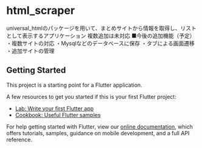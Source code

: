 # html_scraper

universal_htmlのパッケージを用いて、まとめサイトから情報を取得し、リストとして表示するアプリケーション
複数追加は未対応
■今後の追加機能（予定）
・複数サイトの対応
・Mysqlなどのデータベースに保存
・タブによる画面遷移
・追加サイトの管理


## Getting Started

This project is a starting point for a Flutter application.

A few resources to get you started if this is your first Flutter project:

- [Lab: Write your first Flutter app](https://flutter.dev/docs/get-started/codelab)
- [Cookbook: Useful Flutter samples](https://flutter.dev/docs/cookbook)

For help getting started with Flutter, view our
[online documentation](https://flutter.dev/docs), which offers tutorials,
samples, guidance on mobile development, and a full API reference.
